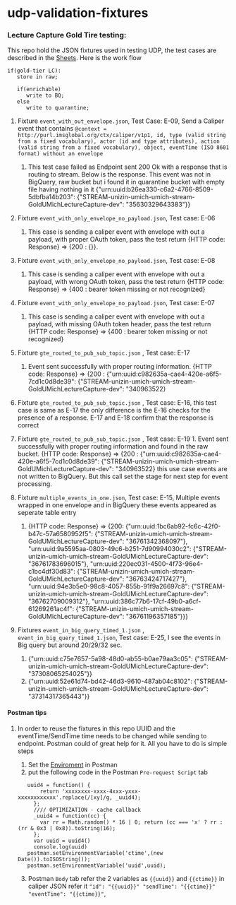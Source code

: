 # udp-validation-fixtures

### Lecture Capture Gold Tire testing:
This repo hold the JSON fixtures used in testing UDP, the test cases are described in the [Sheets](https://docs.google.com/spreadsheets/d/1XGj76VRC1t2NH3LeA60U2rHqogqx_CIy1KAL48Cv5NQ/edit#gid=0). Here is the work flow 
```
if(gold-tier LC):
   store in raw;

   if(enrichable)
      write to BQ;
   else
      write to quarantine;
```

1. Fixture `event_with_out_envelope.json`, Test Case: E-09, Send a Caliper event that contains 
    `@context = http://purl.imsglobal.org/ctx/caliper/v1p1, id, type (valid string from a fixed vocabulary), actor (id and type attributes), action (valid string from a fixed vocabulary), object, eventTime (ISO 8601 format) without an envelope`
    1. This test case failed as Endpoint sent 200 Ok with a response that is routing to stream. Below is the response. This event was not in BigQuery, raw bucket but i found it in quarantine bucket with empty file having nothing in it
        {"urn:uuid:b26ea330-c6a2-4766-8509-5dbfba14b203": {"STREAM-unizin-umich-umich-stream-GoldUMichLectureCapture-dev": "35630329643383"}}
        
2. Fixture `event_with_only_envelope_no_payload.json`, Test case: E-06
    1. This case is sending a caliper event with envelope with out a payload, with proper OAuth token, pass the test return {HTTP code: Response} => {200 : {}}. 
3. Fixture `event_with_only_envelope_no_payload.json`, Test case: E-08
    1. This case is sending a caliper event with envelope with out a payload, with wrong OAuth token, pass the test return {HTTP code: Response} => {400 : bearer token missing or not recognized}
4. Fixture `event_with_only_envelope_no_payload.json`, Test case: E-07
    1. This case is sending a caliper event with envelope with out a payload, with missing OAuth token header, pass the test return {HTTP code: Response} => {400 : bearer token missing or not recognized}
5. Fixture `gte_routed_to_pub_sub_topic.json` , Test case: E-17
    1. Event sent successfully with proper routing information. {HTTP code: Response} => {200 : {"urn:uuid:c982635a-cae4-420e-a6f5-7cd1c0d8de39": {"STREAM-unizin-umich-umich-stream-GoldUMichLectureCapture-dev": "340963522}
6. Fixture `gte_routed_to_pub_sub_topic.json` , Test case: E-16, this test case is same as E-17 the only difference is the E-16 checks for the presence of a response. E-17 and E-18 confirm that the response is correct
7. Fixture `gte_routed_to_pub_sub_topic.json` , Test case: E-19
       1. Event sent successfully with proper routing information and found in the raw bucket. {HTTP code: Response} => {200 : {"urn:uuid:c982635a-cae4-420e-a6f5-7cd1c0d8de39": {"STREAM-unizin-umich-umich-stream-GoldUMichLectureCapture-dev": "340963522}
           this use case events are not written to BigQuery. But this call set the stage for next step for event processing. 
8. Fixture `multiple_events_in_one.json`, Test case: E-15, Multiple events wrapped in one envelope and in BigQuery these events appeared as seperate table entry
    1. {HTTP code: Response} => {200: {"urn:uuid:1bc6ab92-fc6c-42f0-b47c-57a6580952f5": {"STREAM-unizin-umich-umich-stream-GoldUMichLectureCapture-dev": "36761342368097"}, 
                                       "urn:uuid:9a5595aa-0803-49c6-b251-7d90994030c2": {"STREAM-unizin-umich-umich-stream-GoldUMichLectureCapture-dev": "36761783696015"}, 
                                       "urn:uuid:220ec031-4500-4f73-96e4-c1bc4df30d83": {"STREAM-unizin-umich-umich-stream-GoldUMichLectureCapture-dev": "36763424717427"}, 
                                       "urn:uuid:94e3b5e0-98c8-4057-855b-91f9a26697c8": {"STREAM-unizin-umich-umich-stream-GoldUMichLectureCapture-dev": "36762709009312"}, 
                                       "urn:uuid:386c77b6-17cf-49b0-a6cf-61269261ac4f": {"STREAM-unizin-umich-umich-stream-GoldUMichLectureCapture-dev": "36761196357185"}}}
9. Fixtures `event_in_big_query_timed_1.json` , `event_in_big_query_timed_1.json`, Test case: E-25, I see the events in Big query but around 20/29/32 sec.
    1. {"urn:uuid:c75e7657-5a98-48d0-ab55-b0ae79aa3c05": {"STREAM-unizin-umich-umich-stream-GoldUMichLectureCapture-dev": "37308065254025"}}
    2. {"urn:uuid:52e61d74-bd42-46d3-9610-487ab04c8102": {"STREAM-unizin-umich-umich-stream-GoldUMichLectureCapture-dev": "37314317365443"}}
           


#### Postman tips
1. In order to reuse the fixtures in this repo UUID and the eventTime/SendTime time needs to be changed while sending to endpoint. Postman could of great help for it. All you have to do is simple steps
    1. Set the [Enviroment](https://www.getpostman.com/docs/postman/environments_and_globals/variables) in Postman
    2.  put the following code in the Postman `Pre-request Script` tab 
    
    ```
       uuid4 = function() {
           return 'xxxxxxxx-xxxx-4xxx-yxxx-xxxxxxxxxxxx'.replace(/[xy]/g, _uuid4);
         };
         //// OPTIMIZATION - cache callback
         _uuid4 = function(cc) {
           var rr = Math.random() * 16 | 0; return (cc === 'x' ? rr : (rr & 0x3 | 0x8)).toString(16);
         };
         var uuid = uuid4()
         console.log(uuid)
       postman.setEnvironmentVariable('ctime',(new Date()).toISOString());
       postman.setEnvironmentVariable('uuid',uuid);
    ```
       
    3. Postman `Body` tab refer the 2 variables as `{{uuid}}` and `{{ctime}}` in caliper JSON refer it  `"id": "{{uuid}}" "sendTime": "{{ctime}}" "eventTime": "{{ctime}}"`,


            

